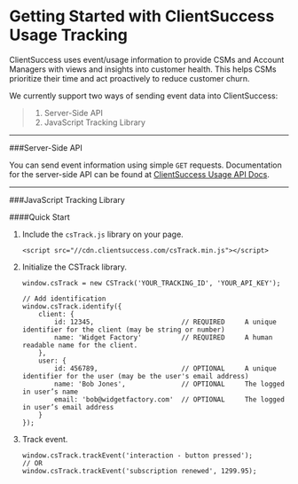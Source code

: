 Getting Started with ClientSuccess Usage Tracking
===================

ClientSuccess uses event/usage information to provide CSMs and Account Managers with views and insights into customer health.  This helps CSMs prioritize their time and act proactively to reduce customer churn.

We currently support two ways of sending event data into ClientSuccess:
> 1. Server-Side API
> 2. JavaScript Tracking Library

----------

###Server-Side API

You can send event information using simple `GET` requests.  Documentation for the server-side API can be found at [ClientSuccess Usage API Docs](http://docs.clientsuccessusage.apiary.io/).

----------

###JavaScript Tracking Library

####Quick Start

1. Include the `csTrack.js` library on your page.
	```
	<script src="//cdn.clientsuccess.com/csTrack.min.js"></script>
	```

2. Initialize the CSTrack library.
	```
	window.csTrack = new CSTrack('YOUR_TRACKING_ID', 'YOUR_API_KEY');
	
	// Add identification
	window.csTrack.identify({
	    client: {
	        id: 12345,                      // REQUIRED     A unique identifier for the client (may be string or number)
	        name: 'Widget Factory'          // REQUIRED     A human readable name for the client.
	    },
	    user: {
	        id: 456789,                     // OPTIONAL     A unique identifier for the user (may be the user's email address)
	        name: 'Bob Jones',              // OPTIONAL     The logged in user’s name
	        email: 'bob@widgetfactory.com'  // OPTIONAL     The logged in user’s email address
	    }
	});
	```

3. Track event.
	```
	window.csTrack.trackEvent('interaction - button pressed');
	// OR
	window.csTrack.trackEvent('subscription renewed', 1299.95);
	```


